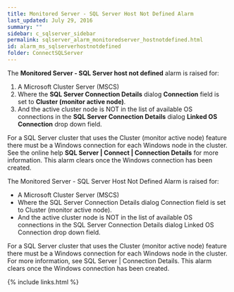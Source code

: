 ```yaml
---
title: ﻿Monitored Server - SQL Server Host Not Defined Alarm
last_updated: July 29, 2016
summary: ""
sidebar: c_sqlserver_sidebar
permalink: sqlserver_alarm_monitoredserver_hostnotdefined.html
id: alarm_ms_sqlserverhostnotdefined
folder: ConnectSQLServer
---
```




The **Monitored Server - SQL Server host not defined** alarm is raised for:

1. A Microsoft Cluster Server (MSCS)
2. Where the **SQL Server Connection Details** dialog **Connection** field is set to **Cluster (monitor active node)**.
3. And the active cluster node is NOT in the list of available OS connections in the **SQL Server Connection Details** dialog **Linked OS Connection** drop down field.

For a SQL Server cluster that uses the Cluster (monitor active node) feature there must be a Windows connection for each Windows node in the cluster. See the online help **SQL Server \| Connect \| Connection Details** for more information. This alarm  clears once the Windows connection has been created.


The Monitored Server - SQL Server Host Not Defined Alarm is raised for:

* A Microsoft Cluster Server (MSCS)
* Where the SQL Server Connection Details dialog Connection field is set to Cluster (monitor active node).
* And the active cluster node is NOT in the list of available OS connections in the SQL Server Connection Details dialog Linked OS Connection drop down field.


For a SQL Server cluster that uses the Cluster (monitor active node) feature there must be a Windows connection for each Windows node in the cluster. For more information, see SQL Server \| Connection Details. This alarm clears once the Windows connection has been created.

{% include links.html %}
